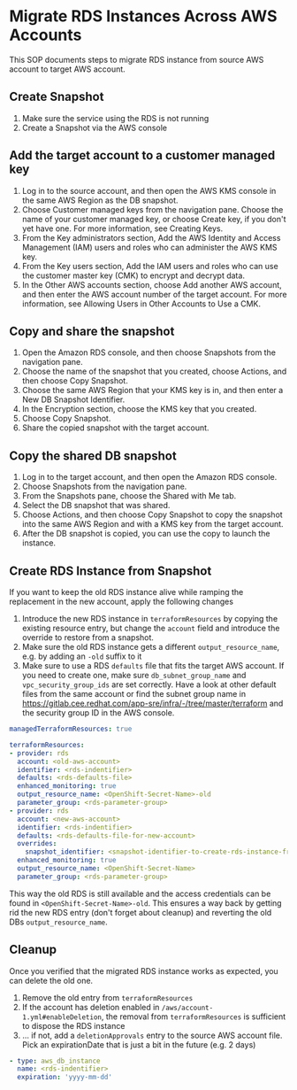 # Migrate RDS Instances Across AWS Accounts

This SOP documents steps to migrate RDS instance from source AWS account to target AWS account.

## Create Snapshot

1. Make sure the service using the RDS is not running
1. Create a Snapshot via the AWS console

## Add the target account to a customer managed key

1. Log in to the source account, and then open the AWS KMS console in the same AWS Region as the DB snapshot.
1. Choose Customer managed keys from the navigation pane.
Choose the name of your customer managed key, or choose Create key, if you don't yet have one. For more information, see Creating Keys.
1. From the Key administrators section, Add the AWS Identity and Access Management (IAM) users and roles who can administer the AWS KMS key.
1. From the Key users section, Add the IAM users and roles who can use the customer master key (CMK) to encrypt and decrypt data.
1. In the Other AWS accounts section, choose Add another AWS account, and then enter the AWS account number of the target account. For more information, see Allowing Users in Other Accounts to Use a CMK.


## Copy and share the snapshot

1. Open the Amazon RDS console, and then choose Snapshots from the navigation pane.
1. Choose the name of the snapshot that you created, choose Actions, and then choose Copy Snapshot.
1. Choose the same AWS Region that your KMS key is in, and then enter a New DB Snapshot Identifier.
1. In the Encryption section, choose the KMS key that you created.
1. Choose Copy Snapshot.
1. Share the copied snapshot with the target account.

## Copy the shared DB snapshot

1. Log in to the target account, and then open the Amazon RDS console.
1. Choose Snapshots from the navigation pane.
1. From the Snapshots pane, choose the Shared with Me tab.
1. Select the DB snapshot that was shared.
1. Choose Actions, and then choose Copy Snapshot to copy the snapshot into the same AWS Region and with a KMS key from the target account.
1. After the DB snapshot is copied, you can use the copy to launch the instance.

## Create RDS Instance from Snapshot

If you want to keep the old RDS instance alive while ramping the replacement in the new account, apply the following changes

1. Introduce the new RDS instance in `terraformResources` by copying the existing resource entry, but change the `account` field and introduce the override to restore from a snapshot.
1. Make sure the old RDS instance gets a different `output_resource_name`, e.g. by adding an `-old` suffix to it
1. Make sure to use a RDS `defaults` file that fits the target AWS account. If you need to create one, make sure `db_subnet_group_name` and `vpc_security_group_ids` are set correctly. Have a look at other default files from the same account or find the subnet group name in https://gitlab.cee.redhat.com/app-sre/infra/-/tree/master/terraform and the security group ID in the AWS console.


```yaml
managedTerraformResources: true

terraformResources:
- provider: rds
  account: <old-aws-account>
  identifier: <rds-indentifier>
  defaults: <rds-defaults-file>
  enhanced_monitoring: true
  output_resource_name: <OpenShift-Secret-Name>-old
  parameter_group: <rds-parameter-group>
- provider: rds
  account: <new-aws-account>
  identifier: <rds-indentifier>
  defaults: <rds-defaults-file-for-new-account>
  overrides:
    snapshot_identifier: <snapshot-identifier-to-create-rds-instance-from>
  enhanced_monitoring: true
  output_resource_name: <OpenShift-Secret-Name>
  parameter_group: <rds-parameter-group>
```

This way the old RDS is still available and the access credentials can be found in `<OpenShift-Secret-Name>-old`.
This ensures a way back by getting rid the new RDS entry (don't forget about cleanup) and reverting the old
DBs `output_resource_name`.

## Cleanup

Once you verified that the migrated RDS instance works as expected, you can delete the old one.

1. Remove the old entry from `terraformResources`
1. If the account has deletion enabled in `/aws/account-1.yml#enableDeletion`, the removal from `terraformResources` is sufficient to dispose the RDS instance
1. ... if not, add a `deletionApprovals` entry to the source AWS account file. Pick an expirationDate that is just a bit in the future (e.g. 2 days)

```yaml
- type: aws_db_instance
  name: <rds-indentifier>
  expiration: 'yyyy-mm-dd'
```
